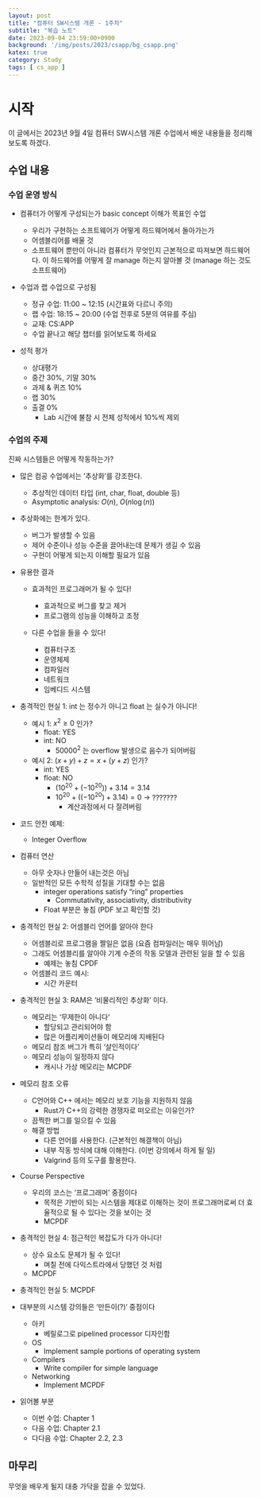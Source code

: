 ```yaml
---
layout: post
title: "컴퓨터 SW시스템 개론 - 1주차"
subtitle: "복습 노트"
date: 2023-09-04 23:59:00+0900
background: '/img/posts/2023/csapp/bg_csapp.png'
katex: true
category: Study
tags: [ cs_app ]
---
```


# 시작

이 글에서는 2023년 9월 4일 컴퓨터 SW시스템 개론 수업에서 배운 내용들을 정리해보도록 하겠다.

## 수업 내용

### 수업 운영 방식

- 컴퓨터가 어떻게 구성되는가 basic concept 이해가 목표인 수업
  - 우리가 구현하는 소프트웨어가 어떻게 하드웨어에서 돌아가는가
  - 어셈블리어를 배울 것
  - 소프트웨어 뿐만이 아니라 컴퓨터가 무엇인지 근본적으로 따져보면 하드웨어다. 이 하드웨어를 어떻게 잘 manage 하는지 알아볼 것 (manage 하는 것도 소프트웨어)

- 수업과 랩 수업으로 구성됨
  - 정규 수업: 11:00 ~ 12:15 (시간표와 다르니 주의)
  - 랩 수업: 18:15 ~ 20:00 (수업 전후로 5분의 여유를 주심)
  - 교재: CS:APP
  - 수업 끝나고 해당 챕터를 읽어보도록 하세요

- 성적 평가
  - 상대평가
  - 중간 30%, 기말 30%
  - 과제 & 퀴즈 10%
  - 랩 30%
  - 출결 0%
    - Lab 시간에 불참 시 전체 성적에서 10%씩 제외

### 수업의 주제

진짜 시스템들은 어떻게 작동하는가?

  - 많은 컴공 수업에서는 ’추상화’를 강조한다.
    - 추상적인 데이터 타입 (int, char, float, double 등)
    - Asymptotic analysis: $O(n)$, $O(n \log (n))$

  - 추상화에는 한계가 있다.
    - 버그가 발생할 수 있음
    - 제어 수준이나 성능 수준을 끌어내는데 문제가 생길 수 있음
    - 구현이 어떻게 되는지 이해할 필요가 있음

  - 유용한 결과
    - 효과적인 프로그래머가 될 수 있다!
      - 효과적으로 버그를 찾고 제거
      - 프로그램의 성능을 이해하고 조정

    - 다른 수업을 들을 수 있다!
      - 컴퓨터구조
      - 운영체제
      - 컴파일러
      - 네트워크
      - 임베디드 시스템

- 충격적인 현실 1: int 는 정수가 아니고 float 는 실수가 아니다!
  - 예시 1: $x^2 \geq 0$ 인가?
    - float: YES
    - int: NO
      - $50000^2$ 는 overflow 발생으로 음수가 되어버림
  - 예시 2: $(x+y)+z = x+(y+z)$ 인가?
    - int: YES
    - float: NO
      - $(10^{20} + (-10^{20})) + 3.14 = 3.14$
      - $10^{20} + ((-10^{20}) + 3.14) = 0$ -> ???????
        - 계산과정에서 다 잘려버림
- 코드 안전 예제:
  - Integer Overflow

- 컴퓨터 연산
  - 아무 숫자나 만들어 내는것은 아님
  - 일반적인 모든 수학적 성질을 기대할 수는 없음
    - integer operations satisfy “ring” properties
      - Commutativity, associativity, distributivity
    - Float 부분은 놓침 (PDF 보고 확인할 것)

- 충격적인 현실 2: 어셈블리 언어를 알아야 한다
  - 어셈블리로 프로그램을 짤일은 없음 (요즘 컴파일러는 매우 뛰어남)
  - 그래도 어셈블리를 알아야 기계 수준의 작동 모델과 관련된 일을 할 수 있음
    - 예제는 놓침 CPDF
  - 어셈블리 코드 예시:
    - 시간 카운터

- 충격적인 현실 3: RAM은 ‘비물리적인 추상화’ 이다.
  - 메모리는 ‘무제한이 아니다‘
    - 할당되고 관리되어야 함
    - 많은 어플리케이션들이 메모리에 지배된다
  - 메모리 참조 버그가 특히 ‘살인적이다’
  - 메모리 성능이 일정하지 않다
    - 캐시나 가상 메모리는 MCPDF

- 메모리 참조 오류
  - C언어와 C++ 에서는 메모리 보호 기능을 지원하지 않음
    - Rust가 C++의 강력한 경쟁자로 떠오르는 이유인가?
  - 끔찍한 버그를 일으킬 수 있음
  - 해결 방법
    - 다른 언어를 사용한다. (근본적인 해결책이 아님)
    - 내부 작동 방식에 대해 이해한다. (이번 강의에서 하게 될 일)
    - Valgrind 등의 도구를 활용한다.

- Course Perspective
  - 우리의 코스는 ‘프로그래머’ 중점이다
    - 목적은 기반이 되는 시스템을 제대로 이해하는 것이 프로그래머로써 더 효율적으로 될 수 있다는 것을 보이는 것
    - MCPDF

- 충격적인 현실 4: 점근적인 복잡도가 다가 아니다!
  - 상수 요소도 문제가 될 수 있다!
    - 며칠 전에 다익스트라에서 당했던 것 처럼
  - MCPDF

- 충격적인 현실 5: MCPDF

- 대부분의 시스템 강의들은 ‘만든이(?)‘ 중점이다
  - 아키
    - 베릴로그로 pipelined processor 디자인함
  - OS
    - Implement sample portions of operating system
  - Compilers
    - Write compiler for simple language
  - Networking
    - Implement MCPDF

- 읽어볼 부분
  - 이번 수업: Chapter 1
  - 다음 수업: Chapter 2.1
  - 다다음 수업: Chapter 2.2, 2.3

## 마무리

무엇을 배우게 될지 대충 가닥을 잡을 수 있었다.